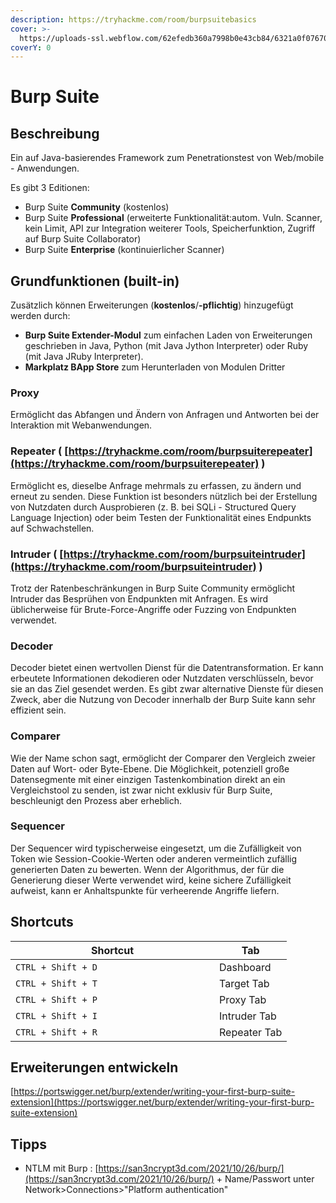 ```yaml
---
description: https://tryhackme.com/room/burpsuitebasics
cover: >-
  https://uploads-ssl.webflow.com/62efedb360a7998b0e43cb84/6321a0f076706854ff591093_All%20about%20BurpSuite.jpg
coverY: 0
---
```


# Burp Suite

## Beschreibung

Ein auf Java-basierendes Framework zum Penetrationstest von Web/mobile - Anwendungen.

Es gibt 3 Editionen:

* Burp Suite **Community** (kostenlos)
* Burp Suite **Professional** (erweiterte Funktionalität:autom. Vuln. Scanner, kein Limit, API zur Integration weiterer Tools, Speicherfunktion, Zugriff auf Burp Suite Collaborator)
* Burp Suite **Enterprise** (kontinuierlicher Scanner)

## Grundfunktionen (built-in)

Zusätzlich können Erweiterungen (**kostenlos**/**-pflichtig**) hinzugefügt werden durch:

* **Burp Suite Extender-Modul** zum einfachen Laden von Erweiterungen geschrieben in Java, Python (mit Java Jython Interpreter) oder Ruby (mit Java JRuby Interpreter).
* **Markplatz BApp Store** zum Herunterladen von Modulen Dritter

### Proxy

Ermöglicht das Abfangen und Ändern von Anfragen und Antworten bei der Interaktion mit Webanwendungen.

### Repeater ( [https://tryhackme.com/room/burpsuiterepeater](https://tryhackme.com/room/burpsuiterepeater) )

Ermöglicht es, dieselbe Anfrage mehrmals zu erfassen, zu ändern und erneut zu senden. Diese Funktion ist besonders nützlich bei der Erstellung von Nutzdaten durch Ausprobieren (z. B. bei SQLi - Structured Query Language Injection) oder beim Testen der Funktionalität eines Endpunkts auf Schwachstellen.

### Intruder ( [https://tryhackme.com/room/burpsuiteintruder](https://tryhackme.com/room/burpsuiteintruder) )

Trotz der Ratenbeschränkungen in Burp Suite Community ermöglicht Intruder das Besprühen von Endpunkten mit Anfragen. Es wird üblicherweise für Brute-Force-Angriffe oder Fuzzing von Endpunkten verwendet.

### Decoder

Decoder bietet einen wertvollen Dienst für die Datentransformation. Er kann erbeutete Informationen dekodieren oder Nutzdaten verschlüsseln, bevor sie an das Ziel gesendet werden. Es gibt zwar alternative Dienste für diesen Zweck, aber die Nutzung von Decoder innerhalb der Burp Suite kann sehr effizient sein.

### Comparer

Wie der Name schon sagt, ermöglicht der Comparer den Vergleich zweier Daten auf Wort- oder Byte-Ebene. Die Möglichkeit, potenziell große Datensegmente mit einer einzigen Tastenkombination direkt an ein Vergleichstool zu senden, ist zwar nicht exklusiv für Burp Suite, beschleunigt den Prozess aber erheblich.

### Sequencer

Der Sequencer wird typischerweise eingesetzt, um die Zufälligkeit von Token wie Session-Cookie-Werten oder anderen vermeintlich zufällig generierten Daten zu bewerten. Wenn der Algorithmus, der für die Generierung dieser Werte verwendet wird, keine sichere Zufälligkeit aufweist, kann er Anhaltspunkte für verheerende Angriffe liefern.

## Shortcuts

<table><thead><tr><th width="310">Shortcut</th><th>Tab</th></tr></thead><tbody><tr><td><code>CTRL + Shift + D</code></td><td>Dashboard</td></tr><tr><td><code>CTRL + Shift + T</code></td><td>Target Tab</td></tr><tr><td><code>CTRL + Shift + P</code></td><td>Proxy Tab</td></tr><tr><td><code>CTRL + Shift + I</code></td><td>Intruder Tab</td></tr><tr><td><code>CTRL + Shift + R</code></td><td>Repeater Tab</td></tr></tbody></table>

## Erweiterungen entwickeln

[https://portswigger.net/burp/extender/writing-your-first-burp-suite-extension](https://portswigger.net/burp/extender/writing-your-first-burp-suite-extension)

## Tipps

* NTLM mit Burp : [https://san3ncrypt3d.com/2021/10/26/burp/](https://san3ncrypt3d.com/2021/10/26/burp/) + Name/Passwort unter Network>Connections>"Platform authentication"


